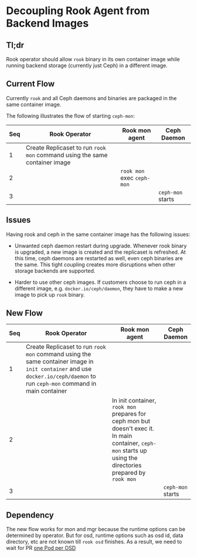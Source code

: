 # Decoupling Rook Agent from Backend Images

## Tl;dr

Rook operator should allow `rook` binary in its own container image while running backend storage (currently just Ceph) in a different image.

## Current Flow

Currently `rook` and all Ceph daemons and binaries are packaged in the same container image. 

The following illustrates the flow of starting `ceph-mon`:


| Seq  | Rook Operator  | Rook mon agent  | Ceph Daemon  |
|---|---|---|---|
| 1  | Create Replicaset to run `rook mon` command using the same container image   |   |   |
| 2  |   | `rook mon` exec `ceph-mon`  |   |
| 3  |   |   |  `ceph-mon` starts |


## Issues

Having rook and ceph in the same container image has the following issues:

- Unwanted ceph daemon restart during upgrade. Whenever rook binary is upgraded, a new image is created and the replicaset is refreshed. At this time, ceph daemons are restarted as well, even ceph binaries are the same. This tight coupling creates more disruptions when other storage backends are supported.

- Harder to use other ceph images. If customers choose to run ceph in a different image, e.g. `docker.io/ceph/daemon`, they have to make a new image to pick up `rook` binary.

## New Flow

| Seq  | Rook Operator  | Rook mon agent  | Ceph Daemon  |
|---|---|---|---|
| 1  | Create Replicaset to run `rook mon` command using the same container image in `init container` and use `docker.io/ceph/daemon` to run `ceph-mon` command in main container   |   |   |
| 2  |   | In init container, `rook mon` prepares for ceph mon but doesn't exec it. In main container, `ceph-mon` starts up using the directories prepared by `rook mon`  |   |
| 3  |   |   |  `ceph-mon` starts |

## Dependency

The new flow works for mon and mgr because the runtime options can be determined by operator. But for osd, runtime options such as osd id, data directory, etc are not known till `rook osd`  finishes. As a result, we need to wait for PR [one Pod per OSD](https://github.com/rook/rook/pull/1577) 

